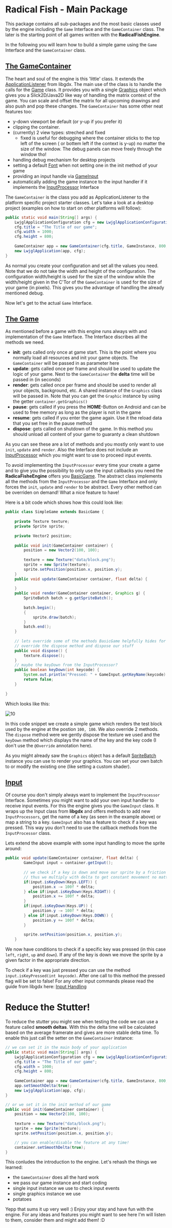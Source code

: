 Radical Fish - Main Package
=================

This package contains all sub-packages and the most basic classes used by the engine including the `Game` Interface and the `GameContainer` class. The later is the starting point of all games written with the **RadicalFishEngine**.

In the following you will learn how to build a simple game using the `Game` Interface and the `GameContainer` class.

[The GameContainer][1]
-----------------

The heart and soul of the engine is this 'little' class. It extends the [ApplicationListener][2] from libgdx. The main use of the class is to handle the calls for the [Game][3] class. It provides you with a single [Graphics][4] object which gives you a Slick2D/Java2D like way of handling the matrix context of the game. You can scale and offset the matrix for all upcoming drawings and also push and pop these changes. 
The `GameContainer` has some other neat features too:

* y-down viewport be default (or y-up if you prefer it)
* clipping the container. 
* (currently) 2 view types: streched and fixed
	* fixed is useful for debugging where the container sticks to the top left of the screen ( or bottem left if the context is y-up) no matter the size of the window. The debug panels can move freely through the window tho! 
* handling debug mechanism for desktop projects
* setting a default [Font][5] when not setting one in the init method of your game
* providing an input handle via [GameInput][9]
* automatically adding the game instance to the input handler if it implements the [InputProcessor][7] Interface


The `GameContainer` is the class you add as ApplicationListener to the platform specific project starter classes. Let's take a look at a desktop project (examples on how to start on other platforms will follow):

```Java
public static void main(String[] args) {
	LwjglApplicationConfiguration cfg = new LwjglApplicationConfiguration();
	cfg.title = "The Title of our game";
	cfg.width = 1000;
	cfg.height = 800;
		
	GameContainer app = new GameContainer(cfg.title, GameInstance, 800, 600, config.useGL20);
	new LwjglApplication(app, cfg);
}
```

As normal you create your configuration and set all the values you need. Note that we do not take the width and height of the configuration. The configuration width/height is used for the size of the window while the width/height given in the C'Tor of the `GameContainer` is used for the size of your game (in pixels). This gives you the advantage of handling the already mentioned debug. 

Now let's get to the actual `Game` Interface.

[The Game][3]
----------------

As mentioned before a game with this engine runs always with and implementation of the `Game` Interface. The Interface discribes all the methods we need.

* **init**: gets called only once at game start. This is the point where you normally load all resources and init your game objects. The `GameContainer` will be passed in as parameter here
* **update**: gets called once per frame and should be used to update the logic of your game. Next to the `GameContainer` the **delta** time will be passed in (in seconds)
* **render**: gets called once per frame and should be used to render all your objects, background, etc. A shared instance of the `Graphics` class will be passed in. Note that you can get the `Graphic` instance by using the getter `container.getGraphics()`
* **pause**: gets called if you press the **HOME**-Button on Android and can be used to free memory as long as the player is not in the game
* **resume**: gets called if you enter the game again. Use it the reload data that you set free in the pause method
* **dispose**: gets called on shutdown of the game. In this method you should unload all content of your game to guaranty a clean shutdown

As you can see these are a lot of methods and you mostly only want to use `init`, `update` and `render`. Also the Interface does not include an [InputProcessor][7] which you might want to use to proceed input events. 

To avoid implementing the `InputProcessor` every time your create a game and to give you the possibility to only use the input callbacks you need the **RadicaFisheEngine** offers you [BasicGame][6]. The abstract class implements all the methods from the `InputProcessor` and the `Game` Interface and only forces the `init`, `update` and `render` to be abstract. Every other method can be overriden on demand! What a nice feature to have!

Here is a bit code which shows how this could look like:

```Java
public class SimpleGame extends BasicGame {
	
	private Texture texture;
	private Sprite sprite;
	
	private Vector2 position;
	
	public void init(GameContainer container) {
		position = new Vector2(100, 100);
		
		texture = new Texture("data/block.png");
		sprite = new Sprite(texture);
		sprite.setPosition(position.x, position.y);
	}
	public void update(GameContainer container, float delta) {
		
	}
	public void render(GameContainer container, Graphics g) {
		SpriteBatch batch = g.getSpriteBatch();
		
		batch.begin();
		{
			sprite.draw(batch);
		}
		batch.end();
	}
	
	// lets override some of the methods BasicGame helpfully hides for us
	// override the dispose method and dispose our stuff
	public void dispose() {
		texture.dispose();
	}
	// maybe the keyDown from the InputProcessor?
	public boolean keyDown(int keycode) {
		System.out.println("Pressed: " + GameInput.getKeyName(keycode) + " | code: " + keycode);
		return false; 
	}
	
}
```

Which looks like this:<p>
![10][]

In this code snippet we create a simple game which renders the test block used by the engine at the postion `100, 100`. We also override 2 methods. The `dispose` method were we gently dispose the texture we used and the `keyDown` method which displays the name of the key and the key code (I don't use the `@Override` annotation here). 

As you might already saw the `Graphics` object has a default [SpriteBatch][8] instance you can use to render your graphics. You can set your own batch to or modify the existing one (like setting a custom shader). 

[Input][9]
----------

Of course you don't simply always want to implement the `InputProcessor` Interface. Sometimes you might want to add your own input handler to receive input events. For this the engine gives you the `GameInput` class. It wraps up the Input class from **libgdx** and offers methods to add new `InputProcessors`, get the name of a key (as seen in the example above) or map a string to a key. `GameInput` also has a feature to check if a key was pressed. This way you don't need to use the callback methods from the `InputProcessor` class. 

Lets extend the above example with some input handling to move the sprite around:

```Java
public void update(GameContainer container, float delta) {
		GameInput input = container.getInput();
		
		// we check if a key is down and move our sprite by a friction of 100 pixels per frame
		// thus we multiply with delta to get constant movement no matter the frame rate
		if(input.isKeyDown(Keys.LEFT)) {
			position.x -= 100f * delta;
		} else if(input.isKeyDown(Keys.RIGHT)) {
			position.x += 100f * delta;
		}
		if(input.isKeyDown(Keys.UP)) {
			position.y -= 100f * delta;
		} else if(input.isKeyDown(Keys.DOWN)) {
			position.y += 100f * delta;
		}
		
		sprite.setPosition(position.x, position.y);
	}
```

We now have conditions to check if a specific key was pressed (in this case `left`, `right`, `up` and `down`). If any of the key is down we move the sprite by a given factor in the appropriate direction. 

To check if a key was just pressed you can use the method `input.isKeyPressed(int keycode)`. After one call to this method the pressed flag will be set to false! For any other input commands please read the guide from libgdx here: [Input Handling][11]


# Reduce the Stutter! #
To reduce the stutter you might see when testing the code we can use a feature called **smooth deltas**. With this the delta time will be calculated based on the average framerate and gives are more stable delta time. To enable this just call the setter on the `GameContainer` instance:

```Java
// we can set it in the main body of your application
public static void main(String[] args) {
	LwjglApplicationConfiguration cfg = new LwjglApplicationConfiguration();
	cfg.title = "The Title of our game";
	cfg.width = 1000;
	cfg.height = 800;
		
	GameContainer app = new GameContainer(cfg.title, GameInstance, 800, 600, config.useGL20);
	app.setSmoothDelta(true);
	new LwjglApplication(app, cfg);
}

// or we set it in the init method of our game
public void init(GameContainer container) {
	position = new Vector2(100, 100);
		
	texture = new Texture("data/block.png");
	sprite = new Sprite(texture);
	sprite.setPosition(position.x, position.y);

	// you can enable/disable the feature at any time!
	container.setSmoothDelta(true);
}

```


This conludes the introduction to the engine. Let's rehash the things we learned:

* the `GameContainer` does all the hard work
* we pass our game instance and start coding
* single input instance we use to check input events
* single graphics instance we use 
* potatoes

Yepp that sums it up very well :) Enjoy your stay and have fun with the engine. For any ideas and features you might want to see here I'm will listen to them, consider them and might add them! :D


[1]: https://github.com/Regiden/RadicalFishEngine/blob/master/_RadicalFishGDX/src/de/radicalfish/GameContainer.java
[2]: https://github.com/libgdx/libgdx/blob/master/gdx/src/com/badlogic/gdx/ApplicationListener.java
[3]: https://github.com/Regiden/RadicalFishEngine/blob/master/_RadicalFishGDX/src/de/radicalfish/Game.java
[4]: https://github.com/Regiden/RadicalFishEngine/blob/master/_RadicalFishGDX/src/de/radicalfish/graphics/Graphics.java
[5]: https://github.com/Regiden/RadicalFishEngine/blob/master/_RadicalFishGDX/src/de/radicalfish/font/Font.java
[6]: https://github.com/Regiden/RadicalFishEngine/blob/master/_RadicalFishGDX/src/de/radicalfish/BasicGame.java
[7]: https://github.com/libgdx/libgdx/blob/master/gdx/src/com/badlogic/gdx/InputProcessor.java
[8]: https://github.com/libgdx/libgdx/blob/master/gdx/src/com/badlogic/gdx/graphics/g2d/SpriteBatch.java
[9]: https://github.com/Regiden/RadicalFishEngine/blob/master/_RadicalFishGDX/src/de/radicalfish/GameInput.java
[10]: http://i.imgur.com/4JLjh.png
[11]: http://code.google.com/p/libgdx/wiki/InputHandling
